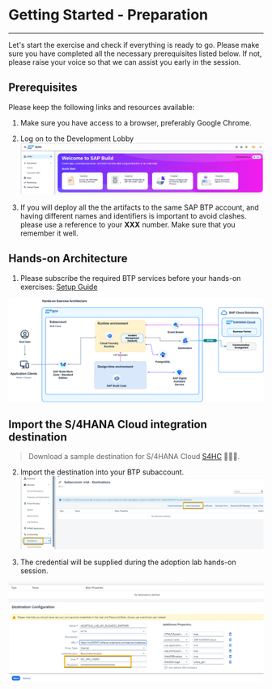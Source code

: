 # Getting Started - Preparation
---
Let's start the exercise and check if everything is ready to go.
Please make sure you have completed all the necessary prerequisites listed below. If not, please raise your voice so that we can assist you early in the session.

## Prerequisites
Please keep the following links and resources available:

1. Make sure you have access to a browser, preferably Google Chrome.
2. Log on to the Development Lobby  
![](vx_images/317064936785258.png)


4.  If you will deploy all the the artifacts to the same SAP BTP account, and having different names and identifiers is important to avoid clashes. please use a reference to your **XXX** number. Make sure that you remember it well.

## Hands-on Architecture

1. Please subscribe the required BTP services before your hands-on exercises: [Setup Guide](https://dam.sap.com/mac/u/a/C5HSPyJ.htm?rc=10&doi=SAP1080426)

![](vx_images/321754508635412.png)


## Import the S/4HANA Cloud integration destination

> Download a sample destination for S/4HANA Cloud [S4HC](https://robin-qiu.github.io/SAP-BTP-Process-Automation---Workflow---Bring-Your-Own-Tenant/vx_attachments/154271525142569/S4HC ':include')  :truck::truck::truck:.

2. Import the destination into your BTP subaccount.
![](vx_images/76056794022621.png)

3. The credential will be supplied during the adoption lab hands-on session.

![](vx_images/305616256262898.png)